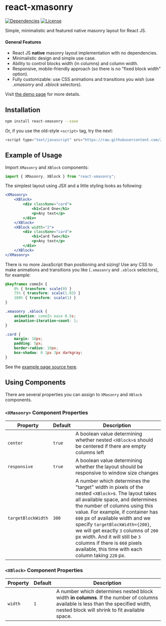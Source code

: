 # react-xmasonry

[![Dependencies][dep-image]][dep-url]
[![License][license-image]][license-url]

Simple, minimalistic and featured native masonry layout for React JS.

<h4>General Features</h4>
<ul>
    <li>React JS <b>native</b> masonry layout implementation with no dependencies.</li>
    <li>Minimalistic design and simple use case.</li>
    <li>Ability to control blocks width (in columns) and column width.</li>
    <li>Responsive, mobile-friendly approach (so there is no "fixed block width" option).</li>
    <li>Fully customizable: use CSS animations and transitions you wish (use <i>.xmasonry</i> and <i>.xblock</i> selectors).</li>
</ul>

Visit [the demo page](https://zitros.github.io/react-xmasonry) for more details.

Installation
------------

```bash
npm install react-xmasonry --save
```

Or, if you use the old-style `<script>` tag, try the next:

```js
<script type="text/javascript" src="https://raw.githubusercontent.com/ZitRos/react-xmasonry/master/dist/index.js"></script>
```

Example of Usage
----------------

Import `XMasonry` and `XBlock` components:

```js
import { XMasonry, XBlock } from "react-xmasonry";
```

The simplest layout using JSX and a little styling looks as following:

```jsx
<XMasonry>
    <XBlock>
        <div className="card">
            <h1>Card One</h1>
            <p>Any text</p>
        </div>
    </XBlock>
    <XBlock width="2">
        <div className="card">
            <h1>Card Two</h1>
            <p>Any text</p>
        </div>
    </XBlock>
</XMasonry>
```

There is no more JavaScript than positioning and sizing! Use any CSS to make animations and 
transitions you like (`.xmasonry` and `.xblock` selectors), for example:

```css
@keyframes comeIn {
    0% { transform: scale(0) }
    75% { transform: scale(1.03) }
    100% { transform: scale(1) }
}

.xmasonry .xblock {
    animation: comeIn ease 0.5s;
    animation-iteration-count: 1;
}

.card {
    margin: 10px;
    padding: 5px;
    border-radius: 10px;
    box-shadow: 0 1px 3px darkgray;
}
```

See the [example page source here](https://github.com/ZitRos/react-xmasonry/blob/master/docs/jsx/DemoCards.jsx).

Using Components
----------------

There are several properties you can assign to `XMasonry` and `XBlock` components.

### `<XMasonry>` Component Properties

| Property | Default | Description |
|---|---|---|
| `center` | `true` | A boolean value determining whether nested `<XBlock>`s should be centered if there are empty columns left |
| `responsive` | `true` | A boolean value determining whether the layout should be responsive to window size changes |
| `targetBlockWidth` | `300` | A number which determines the "target" width in pixels of the nested `<XBlock>`s. The layout takes all available space, and determines the number of columns using this value. For example, if container has `600` px of available width and we specify `targetBlockWidth={200}`, we will get exactly `3` columns of `200` px width. And it will still be `3` columns if there is `660` pixels available, this time with each column taking `220` px. |

### `<XBlock>` Component Properties

| Property | Default | Description |
|---|---|---|
| `width` | `1` | A number which determines nested block width **in columns**. If the number of columns available is less than the specified width, nested block will shrink to fit available space. |

[license-image]: https://img.shields.io/github/license/mashape/apistatus.svg
[license-url]: LICENSE
[dep-image]: https://img.shields.io/badge/dependencies-none-brightgreen.svg
[dep-url]: http://npm.anvaka.com/#/view/2d/react-xmasonry
